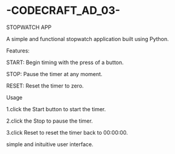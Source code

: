 # -CODECRAFT_AD_03-
STOPWATCH APP

A simple and functional stopwatch application built using Python.

Features:

START: Begin timing with the press of a button.

STOP: Pause the timer at any moment.

RESET: Reset the timer to zero.

Usage

1.click the Start button to start the timer.

2.click the Stop to pause the timer.

3.click Reset to reset the timer back to 00:00:00.

simple and inituitive user interface.
